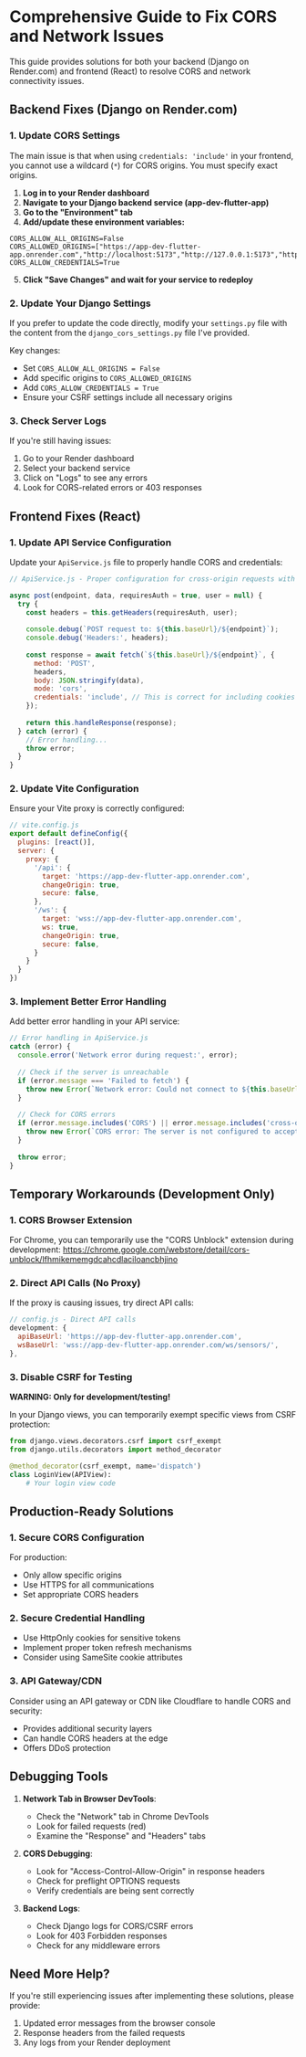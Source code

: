 # Comprehensive Guide to Fix CORS and Network Issues

This guide provides solutions for both your backend (Django on Render.com) and frontend (React) to resolve CORS and network connectivity issues.

## Backend Fixes (Django on Render.com)

### 1. Update CORS Settings

The main issue is that when using `credentials: 'include'` in your frontend, you cannot use a wildcard (`*`) for CORS origins. You must specify exact origins.

1. **Log in to your Render dashboard**
2. **Navigate to your Django backend service (app-dev-flutter-app)**
3. **Go to the "Environment" tab**
4. **Add/update these environment variables:**

```
CORS_ALLOW_ALL_ORIGINS=False
CORS_ALLOWED_ORIGINS=["https://app-dev-flutter-app.onrender.com","http://localhost:5173","http://127.0.0.1:5173","http://localhost:5174","http://127.0.0.1:5174"]
CORS_ALLOW_CREDENTIALS=True
```

5. **Click "Save Changes" and wait for your service to redeploy**

### 2. Update Your Django Settings

If you prefer to update the code directly, modify your `settings.py` file with the content from the `django_cors_settings.py` file I've provided.

Key changes:
- Set `CORS_ALLOW_ALL_ORIGINS = False`
- Add specific origins to `CORS_ALLOWED_ORIGINS`
- Add `CORS_ALLOW_CREDENTIALS = True`
- Ensure your CSRF settings include all necessary origins

### 3. Check Server Logs

If you're still having issues:
1. Go to your Render dashboard
2. Select your backend service
3. Click on "Logs" to see any errors
4. Look for CORS-related errors or 403 responses

## Frontend Fixes (React)

### 1. Update API Service Configuration

Update your `ApiService.js` file to properly handle CORS and credentials:

```javascript
// ApiService.js - Proper configuration for cross-origin requests with credentials

async post(endpoint, data, requiresAuth = true, user = null) {
  try {
    const headers = this.getHeaders(requiresAuth, user);
    
    console.debug(`POST request to: ${this.baseUrl}/${endpoint}`);
    console.debug('Headers:', headers);
    
    const response = await fetch(`${this.baseUrl}/${endpoint}`, {
      method: 'POST',
      headers,
      body: JSON.stringify(data),
      mode: 'cors',
      credentials: 'include', // This is correct for including cookies
    });
    
    return this.handleResponse(response);
  } catch (error) {
    // Error handling...
    throw error;
  }
}
```

### 2. Update Vite Configuration

Ensure your Vite proxy is correctly configured:

```javascript
// vite.config.js
export default defineConfig({
  plugins: [react()],
  server: {
    proxy: {
      '/api': {
        target: 'https://app-dev-flutter-app.onrender.com',
        changeOrigin: true,
        secure: false,
      },
      '/ws': {
        target: 'wss://app-dev-flutter-app.onrender.com',
        ws: true,
        changeOrigin: true,
        secure: false,
      }
    }
  }
})
```

### 3. Implement Better Error Handling

Add better error handling in your API service:

```javascript
// Error handling in ApiService.js
catch (error) {
  console.error('Network error during request:', error);
  
  // Check if the server is unreachable
  if (error.message === 'Failed to fetch') {
    throw new Error(`Network error: Could not connect to ${this.baseUrl}. Please check your internet connection and make sure the server is running.`);
  }
  
  // Check for CORS errors
  if (error.message.includes('CORS') || error.message.includes('cross-origin')) {
    throw new Error(`CORS error: The server is not configured to accept requests from ${window.location.origin}. Please check your CORS settings on the backend.`);
  }
  
  throw error;
}
```

## Temporary Workarounds (Development Only)

### 1. CORS Browser Extension

For Chrome, you can temporarily use the "CORS Unblock" extension during development:
https://chrome.google.com/webstore/detail/cors-unblock/lfhmikememgdcahcdlaciloancbhjino

### 2. Direct API Calls (No Proxy)

If the proxy is causing issues, try direct API calls:

```javascript
// config.js - Direct API calls
development: {
  apiBaseUrl: 'https://app-dev-flutter-app.onrender.com',
  wsBaseUrl: 'wss://app-dev-flutter-app.onrender.com/ws/sensors/',
},
```

### 3. Disable CSRF for Testing

**WARNING: Only for development/testing!**

In your Django views, you can temporarily exempt specific views from CSRF protection:

```python
from django.views.decorators.csrf import csrf_exempt
from django.utils.decorators import method_decorator

@method_decorator(csrf_exempt, name='dispatch')
class LoginView(APIView):
    # Your login view code
```

## Production-Ready Solutions

### 1. Secure CORS Configuration

For production:
- Only allow specific origins
- Use HTTPS for all communications
- Set appropriate CORS headers

### 2. Secure Credential Handling

- Use HttpOnly cookies for sensitive tokens
- Implement proper token refresh mechanisms
- Consider using SameSite cookie attributes

### 3. API Gateway/CDN

Consider using an API gateway or CDN like Cloudflare to handle CORS and security:
- Provides additional security layers
- Can handle CORS headers at the edge
- Offers DDoS protection

## Debugging Tools

1. **Network Tab in Browser DevTools**:
   - Check the "Network" tab in Chrome DevTools
   - Look for failed requests (red)
   - Examine the "Response" and "Headers" tabs

2. **CORS Debugging**:
   - Look for "Access-Control-Allow-Origin" in response headers
   - Check for preflight OPTIONS requests
   - Verify credentials are being sent correctly

3. **Backend Logs**:
   - Check Django logs for CORS/CSRF errors
   - Look for 403 Forbidden responses
   - Check for any middleware errors

## Need More Help?

If you're still experiencing issues after implementing these solutions, please provide:
1. Updated error messages from the browser console
2. Response headers from the failed requests
3. Any logs from your Render deployment

